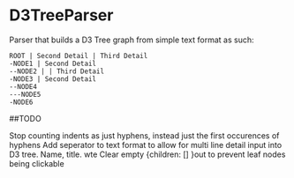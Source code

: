 D3TreeParser
============

Parser that builds a D3 Tree graph from simple text format as such: 

    ROOT | Second Detail | Third Detail
    -NODE1 | Second Detail
    --NODE2 | | Third Detail
    -NODE3 | Second Detail
    --NODE4
    ---NODE5
    -NODE6

##TODO

Stop counting indents as just hyphens, instead just the first occurences of hyphens
Add seperator to text format to allow for multi line detail input into D3 tree. Name, title. wte
Clear empty {children: [] }out to prevent leaf nodes being clickable
